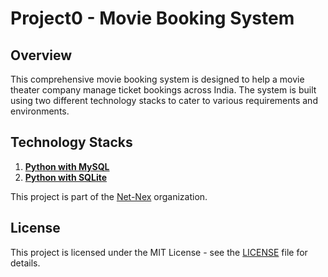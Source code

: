 # Project0 - Movie Booking System

## Overview
This comprehensive movie booking system is designed to help a movie theater company manage ticket bookings across India. The system is built using two different technology stacks to cater to various requirements and environments.

## Technology Stacks
1. [**Python with MySQL**](python-sql)
2. [**Python with SQLite**](python-sqlite)

This project is part of the [Net-Nex](https://github.com/net-nex) organization.

## License
This project is licensed under the MIT License - see the [LICENSE](LICENSE) file for details.

